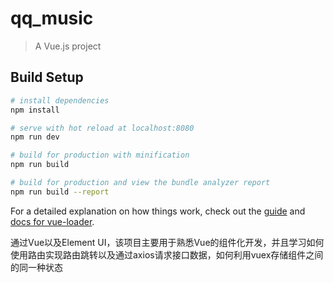 # qq_music

> A Vue.js project

## Build Setup

``` bash
# install dependencies
npm install

# serve with hot reload at localhost:8080
npm run dev

# build for production with minification
npm run build

# build for production and view the bundle analyzer report
npm run build --report
```

For a detailed explanation on how things work, check out the [guide](http://vuejs-templates.github.io/webpack/) and [docs for vue-loader](http://vuejs.github.io/vue-loader).

通过Vue以及Element UI，该项目主要用于熟悉Vue的组件化开发，并且学习如何使用路由实现路由跳转以及通过axios请求接口数据，如何利用vuex存储组件之间的同一种状态
